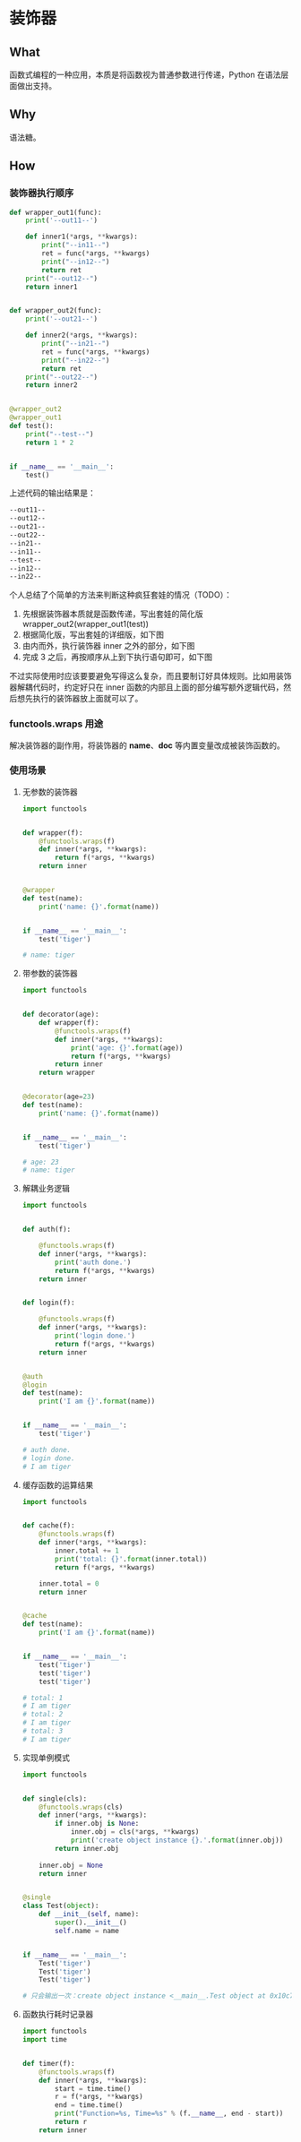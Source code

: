 # 装饰器

## What

函数式编程的一种应用，本质是将函数视为普通参数进行传递，Python 在语法层面做出支持。

## Why

语法糖。

## How

### 装饰器执行顺序

```python
def wrapper_out1(func):
    print('--out11--')

    def inner1(*args, **kwargs):
        print("--in11--")
        ret = func(*args, **kwargs)
        print("--in12--")
        return ret
    print("--out12--")
    return inner1


def wrapper_out2(func):
    print('--out21--')

    def inner2(*args, **kwargs):
        print("--in21--")
        ret = func(*args, **kwargs)
        print("--in22--")
        return ret
    print("--out22--")
    return inner2


@wrapper_out2
@wrapper_out1
def test():
    print("--test--")
    return 1 * 2


if __name__ == '__main__':
    test()
```

上述代码的输出结果是：

```bash
--out11--
--out12--
--out21--
--out22--
--in21--
--in11--
--test--
--in12--
--in22--
```

个人总结了个简单的方法来判断这种疯狂套娃的情况（TODO）：

1. 先根据装饰器本质就是函数传递，写出套娃的简化版 wrapper_out2(wrapper_out1(test))
2. 根据简化版，写出套娃的详细版，如下图
    ![]()
3. 由内而外，执行装饰器 inner 之外的部分，如下图
    ![]()
4. 完成 3 之后，再按顺序从上到下执行语句即可，如下图
    ![]()

不过实际使用时应该要要避免写得这么复杂，而且要制订好具体规则。比如用装饰器解耦代码时，约定好只在 inner 函数的内部且上面的部分编写额外逻辑代码，然后想先执行的装饰器放上面就可以了。

### functools.wraps 用途

解决装饰器的副作用，将装饰器的 __name__、__doc__ 等内置变量改成被装饰函数的。

### 使用场景

1. 无参数的装饰器
    ```python
    import functools


    def wrapper(f):
        @functools.wraps(f)
        def inner(*args, **kwargs):
            return f(*args, **kwargs)
        return inner


    @wrapper
    def test(name):
        print('name: {}'.format(name))


    if __name__ == '__main__':
        test('tiger')

    # name: tiger
    ```

2. 带参数的装饰器
    ```python
    import functools


    def decorator(age):
        def wrapper(f):
            @functools.wraps(f)
            def inner(*args, **kwargs):
                print('age: {}'.format(age))
                return f(*args, **kwargs)
            return inner
        return wrapper


    @decorator(age=23)
    def test(name):
        print('name: {}'.format(name))


    if __name__ == '__main__':
        test('tiger')

    # age: 23
    # name: tiger
    ```

3. 解耦业务逻辑
    ```python
    import functools


    def auth(f):

        @functools.wraps(f)
        def inner(*args, **kwargs):
            print('auth done.')
            return f(*args, **kwargs)
        return inner


    def login(f):

        @functools.wraps(f)
        def inner(*args, **kwargs):
            print('login done.')
            return f(*args, **kwargs)
        return inner


    @auth
    @login
    def test(name):
        print('I am {}'.format(name))


    if __name__ == '__main__':
        test('tiger')

    # auth done.
    # login done.
    # I am tiger
    ```

4. 缓存函数的运算结果
    ```python
    import functools


    def cache(f):
        @functools.wraps(f)
        def inner(*args, **kwargs):
            inner.total += 1
            print('total: {}'.format(inner.total))
            return f(*args, **kwargs)

        inner.total = 0
        return inner


    @cache
    def test(name):
        print('I am {}'.format(name))


    if __name__ == '__main__':
        test('tiger')
        test('tiger')
        test('tiger')

    # total: 1
    # I am tiger
    # total: 2
    # I am tiger
    # total: 3
    # I am tiger
    ```

5. 实现单例模式
    ```python
    import functools


    def single(cls):
        @functools.wraps(cls)
        def inner(*args, **kwargs):
            if inner.obj is None:
                inner.obj = cls(*args, **kwargs)
                print('create object instance {}.'.format(inner.obj))
            return inner.obj
        
        inner.obj = None
        return inner


    @single
    class Test(object):
        def __init__(self, name):
            super().__init__()
            self.name = name


    if __name__ == '__main__':
        Test('tiger')
        Test('tiger')
        Test('tiger')

    # 只会输出一次：create object instance <__main__.Test object at 0x10c7f4f28>.
    ```

6. 函数执行耗时记录器
    ```python
    import functools
    import time


    def timer(f):
        @functools.wraps(f)
        def inner(*args, **kwargs):
            start = time.time()
            r = f(*args, **kwargs)
            end = time.time()
            print("Function=%s, Time=%s" % (f.__name__, end - start))
            return r
        return inner
    ```